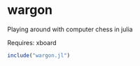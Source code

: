 # wargon
Playing around with computer chess in julia

Requires: xboard

```julia
include("wargon.jl")
```
